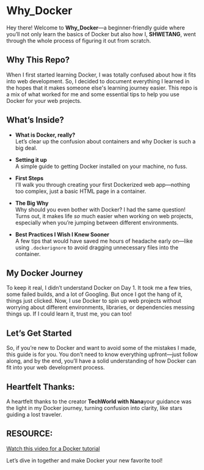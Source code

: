 # Why_Docker

Hey there! Welcome to **Why_Docker**—a beginner-friendly guide where you’ll not only learn the basics of Docker but also how I, **SHWETANG**, went through the whole process of figuring it out from scratch.

## Why This Repo?

When I first started learning Docker, I was totally confused about how it fits into web development. So, I decided to document everything I learned in the hopes that it makes someone else's learning journey easier. This repo is a mix of what worked for me and some essential tips to help you use Docker for your web projects.

## What’s Inside?

- **What is Docker, really?**  
  Let’s clear up the confusion about containers and why Docker is such a big deal.
  
- **Setting it up**  
  A simple guide to getting Docker installed on your machine, no fuss.

- **First Steps**  
  I’ll walk you through creating your first Dockerized web app—nothing too complex, just a basic HTML page in a container.

- **The Big Why**  
  Why should you even bother with Docker? I had the same question! Turns out, it makes life *so* much easier when working on web projects, especially when you’re jumping between different environments.

- **Best Practices I Wish I Knew Sooner**  
  A few tips that would have saved me hours of headache early on—like using `.dockerignore` to avoid dragging unnecessary files into the container.

## My Docker Journey

To keep it real, I didn’t understand Docker on Day 1. It took me a few tries, some failed builds, and a lot of Googling. But once I got the hang of it, things just clicked. Now, I use Docker to spin up web projects without worrying about different environments, libraries, or dependencies messing things up. If I could learn it, trust me, you can too!

## Let’s Get Started

So, if you’re new to Docker and want to avoid some of the mistakes I made, this guide is for you. You don’t need to know everything upfront—just follow along, and by the end, you’ll have a solid understanding of how Docker can fit into your web development process.

## Heartfelt Thanks:

A heartfelt thanks to the creator **TechWorld with Nana**your guidance was the light in my Docker journey, turning confusion into clarity, like stars guiding a lost traveler.

## RESOURCE:

[Watch this video for a Docker tutorial](https://www.youtube.com/watch?v=3c-iBn73dDE&t=131s)

Let’s dive in together and make Docker your new favorite tool!

